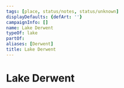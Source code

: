 ```yaml
---
tags: [place, status/notes, status/unknown]
displayDefaults: {defArt: ''}
campaignInfo: []
name: Lake Derwent
typeOf: lake
partOf:
aliases: [Derwent]
title: Lake Derwent
---
```



# Lake Derwent


